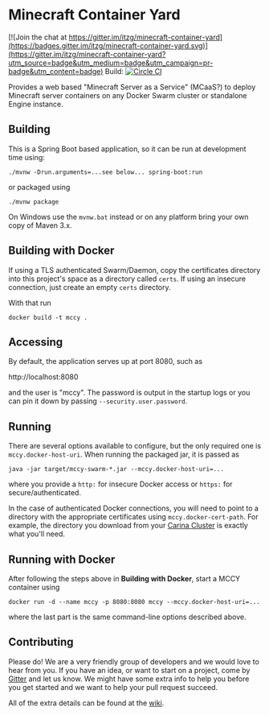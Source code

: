 # Minecraft Container Yard

[![Join the chat at https://gitter.im/itzg/minecraft-container-yard](https://badges.gitter.im/itzg/minecraft-container-yard.svg)](https://gitter.im/itzg/minecraft-container-yard?utm_source=badge&utm_medium=badge&utm_campaign=pr-badge&utm_content=badge)
Build: [![Circle CI](https://circleci.com/gh/mccy-universe/minecraft-container-yard.svg?style=svg)](https://circleci.com/gh/mccy-universe/minecraft-container-yard)

Provides a web based "Minecraft Server as a Service" (MCaaS?) to deploy Minecraft server containers on any 
Docker Swarm cluster or standalone Engine instance.

## Building

This is a Spring Boot based application, so it can be run at development time using:

    ./mvnw -Drun.arguments=...see below... spring-boot:run

or packaged using

    ./mvnw package
    
On Windows use the `mvnw.bat` instead or on any platform bring your own copy of Maven 3.x.

## Building with Docker

If using a TLS authenticated Swarm/Daemon, copy the certificates directory into this project's space as a directory called `certs`. If using an insecure connection, just create an empty `certs` directory.

With that run

    docker build -t mccy .

## Accessing

By default, the application serves up at port 8080, such as

http://localhost:8080

and the user is "mccy". The password is output in the startup logs or you can pin it down by passing `--security.user.password`.

## Running

There are several options available to configure, but the only required one is `mccy.docker-host-uri`. When running the packaged jar,
it is passed as

    java -jar target/mccy-swarm-*.jar --mccy.docker-host-uri=...
    
where you provide a `http:` for insecure Docker access or `https:` for secure/authenticated.

In the case of authenticated Docker connections, you will need to point to a directory with the appropriate 
certificates using `mccy.docker-cert-path`. For example, the directory you download from your [Carina Cluster](https://getcarina.com/)
is exactly what you'll need.

## Running with Docker

After following the steps above in **Building with Docker**, start a MCCY container using

    docker run -d --name mccy -p 8080:8080 mccy --mccy.docker-host-uri=...
    
where the last part is the same command-line options described above.

## Contributing

Please do! We are a very friendly group of developers and we would love to hear from you. If you have an idea, or want to start on a project, come by [Gitter](https://gitter.im/itzg/minecraft-container-yard) and let us know. We might have some extra info to help you before you get started and we want to help your pull request succeed.

All of the extra details can be found at the [wiki](https://github.com/itzg/minecraft-container-yard/wiki/Contributing).
